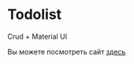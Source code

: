 # Todolist

Crud + Material UI

Вы можете посмотреть сайт [здесь](https://eugenemorash.github.io/todolist/)
